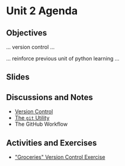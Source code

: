 # Unit 2 Agenda

## Objectives

... version control ...

... reinforce previous unit of python learning ...

## Slides

## Discussions and Notes

  + [Version Control](/notes/version-control.md)
  + [The `git` Utility](/notes/git.md)
  + The GitHub Workflow

## Activities and Exercises

  + ["Groceries" Version Control Exercise](/exercises/groceries-version-control.md)
